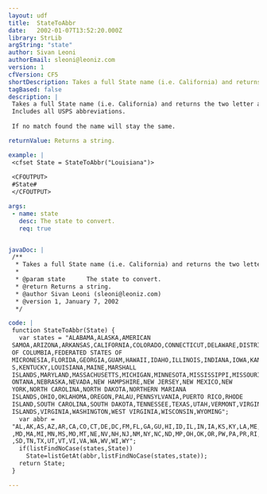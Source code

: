 ```yaml
---
layout: udf
title:  StateToAbbr
date:   2002-01-07T13:52:20.000Z
library: StrLib
argString: "state"
author: Sivan Leoni
authorEmail: sleoni@leoniz.com
version: 1
cfVersion: CF5
shortDescription: Takes a full State name (i.e. California) and returns the two letter abbreviation (i.e. CA).
tagBased: false
description: |
 Takes a full State name (i.e. California) and returns the two letter abbreviation (i.e. CA).
 Includes all USPS abbreviations.
 
 If no match found the name will stay the same.

returnValue: Returns a string.

example: |
 <cfset State = StateToAbbr("Louisiana")>
 
 <CFOUTPUT>
 #State#
 </CFOUTPUT>

args:
 - name: state
   desc: The state to convert.
   req: true


javaDoc: |
 /**
  * Takes a full State name (i.e. California) and returns the two letter abbreviation (i.e. CA).
  * 
  * @param state      The state to convert. 
  * @return Returns a string. 
  * @author Sivan Leoni (sleoni@leoniz.com) 
  * @version 1, January 7, 2002 
  */

code: |
 function StateToAbbr(State) {
   var states = "ALABAMA,ALASKA,AMERICAN
 SAMOA,ARIZONA,ARKANSAS,CALIFORNIA,COLORADO,CONNECTICUT,DELAWARE,DISTRICT
 OF COLUMBIA,FEDERATED STATES OF
 MICRONESIA,FLORIDA,GEORGIA,GUAM,HAWAII,IDAHO,ILLINOIS,INDIANA,IOWA,KANSA
 S,KENTUCKY,LOUISIANA,MAINE,MARSHALL
 ISLANDS,MARYLAND,MASSACHUSETTS,MICHIGAN,MINNESOTA,MISSISSIPPI,MISSOURI,M
 ONTANA,NEBRASKA,NEVADA,NEW HAMPSHIRE,NEW JERSEY,NEW MEXICO,NEW
 YORK,NORTH CAROLINA,NORTH DAKOTA,NORTHERN MARIANA
 ISLANDS,OHIO,OKLAHOMA,OREGON,PALAU,PENNSYLVANIA,PUERTO RICO,RHODE
 ISLAND,SOUTH CAROLINA,SOUTH DAKOTA,TENNESSEE,TEXAS,UTAH,VERMONT,VIRGIN
 ISLANDS,VIRGINIA,WASHINGTON,WEST VIRGINIA,WISCONSIN,WYOMING";
   var abbr =
 "AL,AK,AS,AZ,AR,CA,CO,CT,DE,DC,FM,FL,GA,GU,HI,ID,IL,IN,IA,KS,KY,LA,ME,MH
 ,MD,MA,MI,MN,MS,MO,MT,NE,NV,NH,NJ,NM,NY,NC,ND,MP,OH,OK,OR,PW,PA,PR,RI,SC
 ,SD,TN,TX,UT,VT,VI,VA,WA,WV,WI,WY";
   if(listFindNoCase(states,State))
     State=listGetAt(abbr,listFindNoCase(states,state));
   return State;
 }

---
```


